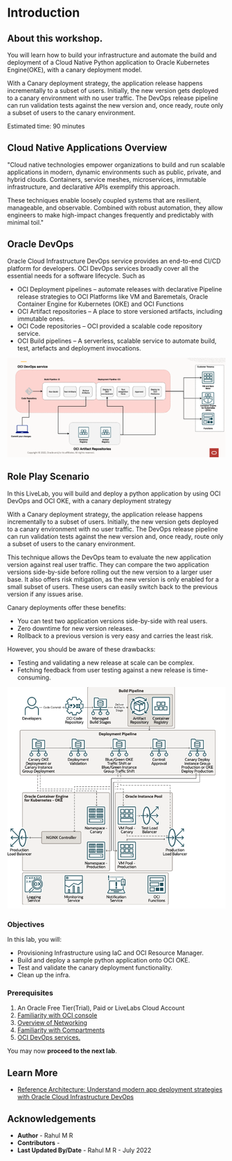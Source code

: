 
# Introduction

## About this workshop.

You will learn how to build your infrastructure and automate the build and deployment of a Cloud Native Python application to Oracle Kubernetes Engine(OKE), with a canary deployment model.

With a Canary deployment strategy, the application release happens incrementally to a subset of users. Initially, the new version gets deployed to a canary environment with no user traffic. The DevOps release pipeline can run validation tests against the new version and, once ready, route only a subset of users to the canary environment.

Estimated time: 90 minutes

## Cloud Native Applications Overview


"Cloud native technologies empower organizations to build and run scalable applications in modern, dynamic environments such as public, private, and hybrid clouds. Containers, service meshes, microservices, immutable infrastructure, and declarative APIs exemplify this approach.

These techniques enable loosely coupled systems that are resilient, manageable, and observable. Combined with robust automation, they allow engineers to make high-impact changes frequently and predictably with minimal toil."


## Oracle DevOps

Oracle Cloud Infrastructure DevOps service provides an end-to-end CI/CD platform for developers. OCI DevOps services broadly cover all the essential needs for a software lifecycle. Such as

- OCI Deployment pipelines  – automate releases with declarative Pipeline release strategies to OCI Platforms like VM and Baremetals, Oracle Container Engine for Kubernetes (OKE) and OCI Functions
- OCI Artifact repositories – A place to store versioned artifacts, including immutable ones.
- OCI Code repositories – OCI provided a scalable code repository service.
- OCI Build pipelines – A serverless, scalable service to automate build, test, artefacts and deployment invocations.


![](images/oci-devops.png)


## Role Play Scenario

In this LiveLab, you will build and deploy a python application by using OCI DevOps and OCI OKE, with a canary deployment strategy

With a Canary deployment strategy, the application release happens incrementally to a subset of users. Initially, the new version gets deployed to a canary environment with no user traffic. The DevOps release pipeline can run validation tests against the new version and, once ready, route only a subset of users to the canary environment.

This technique allows the DevOps team to evaluate the new application version against real user traffic. They can compare the two application versions side-by-side before rolling out the new version to a larger user base. It also offers risk mitigation, as the new version is only enabled for a small subset of users. These users can easily switch back to the previous version if any issues arise.

Canary deployments offer these benefits:
- You can test two application versions side-by-side with real users.
- Zero downtime for new version releases.
- Rollback to a previous version is very easy and carries the least risk.

However, you should be aware of these drawbacks:

- Testing and validating a new release at scale can be complex.
- Fetching feedback from user testing against a new release is time-consuming.

![](images/oci-canary-oke-ref-arch.png)


### Objectives

In this lab, you will:

* Provisioning Infrastructure using IaC and OCI Resource Manager.
* Build and deploy a sample python application onto OCI OKE.
* Test and validate the canary deployment functionality.
* Clean up the infra.

### Prerequisites

1. An Oracle Free Tier(Trial), Paid or LiveLabs Cloud Account
1. [Familiarity with OCI console](https://docs.us-phoenix-1.oraclecloud.com/Content/GSG/Concepts/console.htm)
1. [Overview of Networking](https://docs.us-phoenix-1.oraclecloud.com/Content/Network/Concepts/overview.htm)
1. [Familiarity with Compartments](https://docs.us-phoenix-1.oraclecloud.com/Content/GSG/Concepts/concepts.htm)
1. [OCI DevOps services.](https://docs.oracle.com/en-us/iaas/Content/devops/using/home.htm)

You may now **proceed to the next lab**.


## Learn More

* [Reference Architecture: Understand modern app deployment strategies with Oracle Cloud Infrastructure DevOps ](https://docs.oracle.com/en/solutions/mod-app-deploy-strategies-oci/index.html)


## Acknowledgements

* **Author** - Rahul M R
* **Contributors** -
* **Last Updated By/Date** - Rahul M R - July 2022

